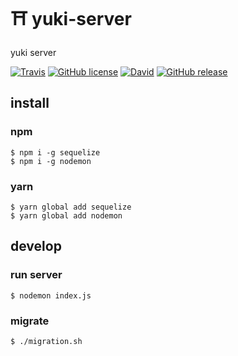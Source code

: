 # ⛩ yuki-server
yuki server

[![Travis](https://img.shields.io/travis/limichange/yuki-server.svg?style=flat-square)](https://travis-ci.org/limichange/yuki-server)
[![GitHub license](https://img.shields.io/badge/license-Apache%202-blue.svg?style=flat-square)](https://raw.githubusercontent.com/limichange/yuki-server/master/LICENSE)
[![David](https://img.shields.io/david/limichange/yuki-server.svg?style=flat-square)](https://github.com/limichange/yuki-server)
[![GitHub release](https://img.shields.io/github/release/limichange/yuki-server.svg?style=flat-square)](https://github.com/limichange/yuki-server)

## install

### npm
```shell
$ npm i -g sequelize
$ npm i -g nodemon
```

### yarn
```shell
$ yarn global add sequelize
$ yarn global add nodemon
```

## develop

### run server
```shell
$ nodemon index.js
```

### migrate
```shell
$ ./migration.sh
```
